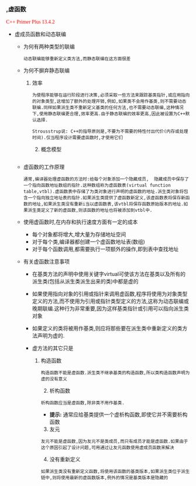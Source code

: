 ### ,虚函数

<font face="楷体" color="red">C++ Primer Plus 13.4.2</font>

+ 虚成员函数和动态联编

  + 为何有两种类型的联编

    ~~~
    动态联编能够重新定义类方法,而静态联编在这方面很差
    ~~~

  + 为何不摒弃静态联编

    1. 效率

       ~~~
       为使程序能够在运行阶段进行决策,必须采取一些方法来跟踪基类指针,或应用指向的对象类型,这增加了额外的处理开销,例如,如果类不会用作基类,则不需要动态联编.同样如果派生类不重新定义基类的任何方法,也不需要动态联编,这种情况下,使用静态联编更合理,效率更高.由于静态联编的效率更高,因此被设置为C++默认选择.
       
       Strousstrup说: C++的指导原则是,不要为不需要的特性付出代价(内存或处理时间).仅当程序设计需要虚函数时,才使用它们
       ~~~

       2. 概念模型

          ~~~
          
          ~~~

  + 虚函数的工作原理

    ~~~
    通常,编译器处理虚函数的方法时:给每个对象添加一个隐藏成员,	隐藏成员中保存了一个指向函数地址数组的指针.这种数组称为虚函数表(virtual function table,vtbl).虚函数表中存储了为类对象进行声明的虚函数的地址.派生类对象将包含一个指向独立地址表的指针.如果派生类提供了虚函数新定义,该虚函数表将保存新函数的地址,如果派生类没有重新i当以虚函数表,该vtbl将保存函数原始版本的地址.如果派生类定义了新的虚函数,则该函数的地址也将被添加到vtbl中.
    ~~~

    

  + 使用虚函数时,在内存和执行速度方面有一定的成本

    + 每个对象都将增大,增大量为存储地址空间
    + 对于每个类,编译器都创建一个虚函数地址表(数组)
    + 对于每个函数调用,都需要执行一项额外的操作,即到表中查找地址

  + 有关虚函数注意事项

    + 在基类方法的声明中使用关键字virtual可使该方法在基类以及所有的派生类(包括从派生类派生出来的类)中都是虚的

    + 如果使用指向对象的引用或指针来调用虚函数,程序将使用为对象类型定义的方法,而不使用为引用或指针类型定义的方法,这称为动态联编或晚期联编.这种行为非常重要,因为这样基类指针或引用可以指向派生类对象

    + 如果定义的类将被用作基类,则应将那些要在派生类中重新定义的类方法声明为虚的.

    + 虚方法的其它只是

      1. 构造函数

         ~~~
         构造函数不能是虚函数.派生类不继承基类的构造函数,所以类构造函数声明为虚的没有意义
         ~~~

         2. 析构函数

         ~~~
         析构函数应当是虚函数,除非类不用作基类.
         ~~~

         + **提示:** 通常应给基类提供一个虚析构函数,即使它并不需要析构函数

         3. 友元

         ~~~
         友元不能是虚函数,因为友元不是类成员,而只有成员才能是虚函数.如果由于这个原因引起了设计问题,可用通过让友元函数使用虚成员函数来解决
         ~~~

         4. 没有重新定义

         ~~~
         如果派生类没有重新定义函数,将使用该函数的基类版本,如果派生类位于派生链中,则将使用最新的虚函数版本,例外的情况是基类版本是隐藏的
         ~~~

         